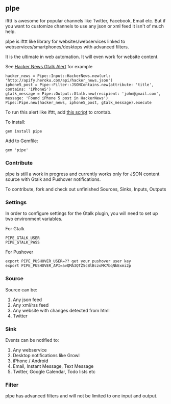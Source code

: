 ## pIpe

ifttt is awesome for popular channels like Twitter, Facebook, Email etc. But if you want to customize channels to use any json or xml feed it isn't of much help.

pIpe is ifttt like library for websites/webservices linked to webservices/smartphones/desktops with advanced filters.

It is the ultimate in web automation. It will even work for website content.

See [Hacker News Gtalk Alert](https://github.com/sathish316/pIpe/blob/master/examples/hacker_news_gtalk_alert.rb) for example

```
hacker_news = Pipe::Input::HackerNews.new(url: 'http://apify.heroku.com/api/hacker_news.json')
iphone5_post = Pipe::Filter::JSONContains.new(attribute: 'title', contains: 'iPhone5')
gtalk_message = Pipe::Output::Gtalk.new(recipient: 'john@gmail.com', message: 'Found iPhone 5 post in HackerNews')
Pipe::Pipe.new(hacker_news, iphone5_post, gtalk_message).execute
```

To run this alert like ifttt, add [this script](https://github.com/sathish316/pIpe/blob/master/examples/hacker_news_gtalk_alert.rb) to crontab.

To install:

```
gem install pipe
```

Add to Gemfile:

```
gem 'pipe'
```

### Contribute

pIpe is still a work in progress and currently works only for JSON content
source with Gtalk and Pushover notifications.

To contribute, fork and check out unfinished Sources, Sinks, Inputs, Outputs

### Settings

In order to configure settings for the Gtalk plugin, you will need to set up
two environment variables.

For Gtalk
```
PIPE_GTALK_USER
PIPE_GTALK_PASS
```

For Pushover

```
export PIPE_PUSHOVER_USER=?? get your pushover user key
export PIPE_PUSHOVER_API=avQMA3QTZ5cBlBczoMK7bqNkExmi2p
```


### Source

Source can be:

1. Any json feed
2. Any xml/rss feed
3. Any website with changes detected from html
4. Twitter

### Sink

Events can be notified to:

1. Any webservice
2. Desktop notifications like Growl
3. iPhone / Android
4. Email, Instant Message, Text Message
5. Twitter, Google Calendar, Todo lists etc

### Filter

pIpe has advanced filters and will not be limited to one input and output.
